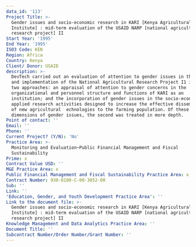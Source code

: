 ```yaml
---
data_id: '113'
Project Title: >-
  Gender issues and socio-economic research in KARI [Kenya Agricultural Research
  Institute] : mid-term evaluation of the USAID NARP [national agricultural
  research project] II
Start Year: '1995'
End Year: '1995'
ISO3 Code: KEN
Region: Africa
Country: Kenya
Client/ Donor: USAID
description: >-
  DevTech carried out an evaluation of attention to gender issues in the design
  and implementation of the National Agricultural Research Project I1 involves
  two approaches: an appraisal of attention to gender concerns in the
  organizational and personnel structure and functions of KARI as an
  institution; and the incorporation of gender issues in the socio-economic
  applied research activities designed to increase the effective dissemination
  of new agricultural  echnologies to the farming population. Of these two
  dimensions of gender issues, the second was treated in more depth.
Point of contact: ''
Email: ''
Phone: ''
Current Project? (Y/N): 'No'
Practice Area: >-
  Monitoring and Evaluation~Public Financial Management and Fiscal
  Sustainability
Prime: x
Contract Value USD: ''
M&E Practice Area: x
Public Financial Management and Fiscal Sustainability Practice Area: x
Contract Number: 930-0100-C-00-3052-00
Sub: ''
Link: ''
'Education, Gender, and Youth Development Practice Area': ''
Link to the document file: >-
  Gender issues and socio-economic research in KARI [Kenya Agricultural Research
  Institute] : mid-term evaluation of the USAID NARP [national agricultural
  research project] II
Knowledge Management and Data Analytics Practice Area: ''
Document Title: ''
Subcontract Number/Order Number/Grant Number: ''
---
```

